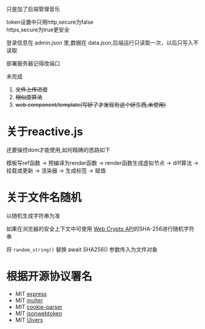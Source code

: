 只是加了后端管理音乐

token设置中只用http,secure为false<br>https,secure为true更安全

登录信息在 admin.json 里,数据在 data.json,后端运行只读取一次，以后只写入不读取

部署服务器记得改端口

未完成
1. ~~文件上传进度~~
2. ~~相似度算法~~
3. ~~web component/template(写好了才发现有这个好东西,未使用)~~

# 关于reactive.js
还要操控dom才能使用,如何精确的思路如下<br>

模板写ref函数 -> 预编译为render函数 -> render函数生成虚拟节点 -> diff算法 -> 挂载或更新 -> 渲染器 -> 生成标签 -> 赋值

# 关于文件名随机
以随机生成字符串为准

如果在浏览器的安全上下文中可使用 [Web Crypto API](https://developer.mozilla.org/zh-CN/docs/Web/API/Web_Crypto_API)的SHA-256进行随机字符串

将 `random_string()` 替换 await SHA256() 参数传入为文件对象
# 根据开源协议署名
- MIT [express](https://github.com/expressjs/express)
- MIT [multer](https://github.com/expressjs/multer)
- MIT [cookie-parser](https://github.com/expressjs/cookie-parser)
- MIT [jsonwebtoken](https://github.com/auth0/node-jsonwebtoken)
- MIT [Uivers](https://uiverse.io/)